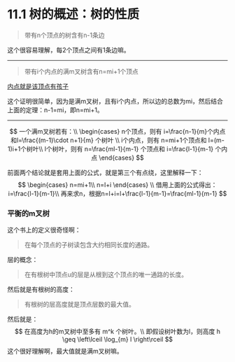 # 11.1 树的概述：树的性质

> 带有n个顶点的树含有n-1条边

这个很容易理解，每2个顶点之间有1条边嘛。

-------

> 带有i个内点的满m叉树含有n=mi+1个顶点

[内点就是该顶点有孩子](https://blog.csdn.net/YQXLLWY/article/details/113820054)

这个证明很简单，因为是满m叉树，且有i个内点，所以边的总数为mi，然后结合上面的定理：n-1=mi，即n=mi+1。

------------

$$
一个满m叉树若有：\\
\begin{cases}
n个顶点，则有 i=\frac{n-1}{m}个内点和l=\frac{(m-1)\cdot n+1}{m} 个树叶 \\
i个内点，则有 n=mi+1个顶点和 l=(m-1)i+1个树叶\\
l个树叶，则有 n=\frac{ml-1}{m-1} 个顶点和 i=\frac{l-1}{m-1} 个内点
\end{cases}
$$

前面两个结论就是套用上面的公式，就是第三个有点绕，这里解释一下：
$$
\begin{cases}
n=mi+1\\
n=l+i
\end{cases}
\\
借用上面的公式得出：i=\frac{l-1}{m-1}\\
再来求n，根据n=l+i=l+\frac{l-1}{m-1}=\frac{ml-1}{m-1}
$$

### 平衡的m叉树

这个书上的定义很奇怪啊：

> 在每个顶点的子树读包含大约相同长度的通路。

层的概念：

> 在有根树中顶点u的层是从根到这个顶点的唯一通路的长度。

然后就是有根树的高度：

> 有根树的层高度就是顶点层数的最大值。

然后就是：
$$
在高度为h的m叉树中至多有 m^k 个树叶。\\
即假设树叶数为l，则高度 h \geq \left\lceil \log_{m} l \right\rceil
$$
这个很好理解啊，最大值就是满m叉树嘛。

